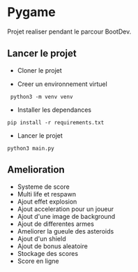 # Pygame

Projet realiser pendant le parcour BootDev.

## Lancer le projet

- Cloner le projet 

- Creer un environnement virtuel 
```shell
 python3 -m venv venv
```

- Installer les dependances
```shell
pip install -r requirements.txt
```

- Lancer le projet
```shell
python3 main.py
 ```

## Amelioration

- Systeme de score
- Multi life et respawn
- Ajout effet explosion 
- Ajout acceleration pour un joueur
- Ajout d'une image de background
- Ajout de differentes armes
- Ameliorer la gueule des asteroids
- Ajout d'un shield
- Ajout de bonus aleatoire
- Stockage des scores
- Score en ligne
